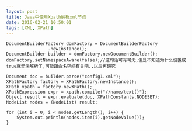 ```yaml
---
layout: post
title: Java中使用Xpath解析xml节点
date: 2016-02-21 10:50:01
tags: [XML, XPath]
---
```


	DocumentBuilderFactory domFactory = DocumentBuilderFactory  
	                .newInstance();  
	DocumentBuilder builder = domFactory.newDocumentBuilder();  
	domFactory.setNamespaceAware(false);//这句话可有可无,但是不知道为什么设置成true就无法解析了,可能跟命名空间有关吧..以后再研究

	Document doc = builder.parse("config1.xml");  
	XPathFactory factory = XPathFactory.newInstance();  
	XPath xpath = factory.newXPath();  
	XPathExpression expr = xpath.compile("//name/text()");  
	Object result = expr.evaluate(doc, XPathConstants.NODESET);  
	NodeList nodes = (NodeList) result;  

	for (int i = 0; i < nodes.getLength(); i++) {  
	    System.out.println(nodes.item(i).getNodeValue());  
	}  
